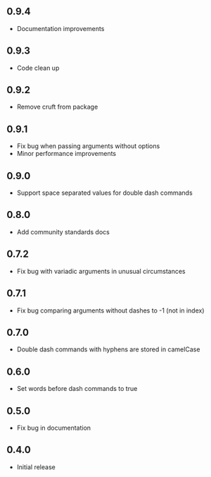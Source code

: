 ## 0.9.4
- Documentation improvements

## 0.9.3
- Code clean up

## 0.9.2
- Remove cruft from package

## 0.9.1
- Fix bug when passing arguments without options
- Minor performance improvements

## 0.9.0
- Support space separated values for double dash commands

## 0.8.0
- Add community standards docs

## 0.7.2
- Fix bug with variadic arguments in unusual circumstances

## 0.7.1
- Fix bug comparing arguments without dashes to -1 (not in index)

## 0.7.0
- Double dash commands with hyphens are stored in camelCase

## 0.6.0
- Set words before dash commands to true

## 0.5.0
- Fix bug in documentation

## 0.4.0
- Initial release
